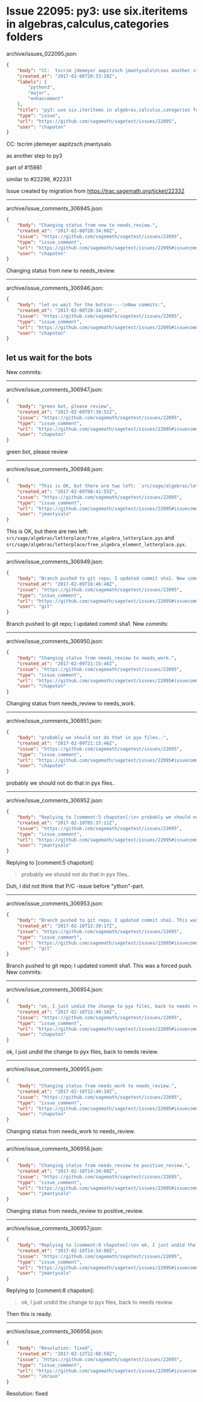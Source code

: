 # Issue 22095: py3: use six.iteritems in algebras,calculus,categories folders

archive/issues_022095.json:
```json
{
    "body": "CC:  tscrim jdemeyer aapitzsch jmantysalo\n\nas another step to py3\n\npart of #15981\n\nsimilar to #22298, #22331\n\nIssue created by migration from https://trac.sagemath.org/ticket/22332\n\n",
    "created_at": "2017-02-08T20:33:28Z",
    "labels": [
        "python3",
        "major",
        "enhancement"
    ],
    "title": "py3: use six.iteritems in algebras,calculus,categories folders",
    "type": "issue",
    "url": "https://github.com/sagemath/sagetest/issues/22095",
    "user": "chapoton"
}
```
CC:  tscrim jdemeyer aapitzsch jmantysalo

as another step to py3

part of #15981

similar to #22298, #22331

Issue created by migration from https://trac.sagemath.org/ticket/22332





---

archive/issue_comments_306945.json:
```json
{
    "body": "Changing status from new to needs_review.",
    "created_at": "2017-02-08T20:34:08Z",
    "issue": "https://github.com/sagemath/sagetest/issues/22095",
    "type": "issue_comment",
    "url": "https://github.com/sagemath/sagetest/issues/22095#issuecomment-306945",
    "user": "chapoton"
}
```

Changing status from new to needs_review.



---

archive/issue_comments_306946.json:
```json
{
    "body": "let us wait for the bots\n----\nNew commits:",
    "created_at": "2017-02-08T20:34:08Z",
    "issue": "https://github.com/sagemath/sagetest/issues/22095",
    "type": "issue_comment",
    "url": "https://github.com/sagemath/sagetest/issues/22095#issuecomment-306946",
    "user": "chapoton"
}
```

let us wait for the bots
----
New commits:



---

archive/issue_comments_306947.json:
```json
{
    "body": "green bot, please review",
    "created_at": "2017-02-09T07:30:51Z",
    "issue": "https://github.com/sagemath/sagetest/issues/22095",
    "type": "issue_comment",
    "url": "https://github.com/sagemath/sagetest/issues/22095#issuecomment-306947",
    "user": "chapoton"
}
```

green bot, please review



---

archive/issue_comments_306948.json:
```json
{
    "body": "This is OK, but there are two left: `src/sage/algebras/letterplace/free_algebra_letterplace.pyx` and `src/sage/algebras/letterplace/free_algebra_element_letterplace.pyx`.",
    "created_at": "2017-02-09T08:41:55Z",
    "issue": "https://github.com/sagemath/sagetest/issues/22095",
    "type": "issue_comment",
    "url": "https://github.com/sagemath/sagetest/issues/22095#issuecomment-306948",
    "user": "jmantysalo"
}
```

This is OK, but there are two left: `src/sage/algebras/letterplace/free_algebra_letterplace.pyx` and `src/sage/algebras/letterplace/free_algebra_element_letterplace.pyx`.



---

archive/issue_comments_306949.json:
```json
{
    "body": "Branch pushed to git repo; I updated commit sha1. New commits:",
    "created_at": "2017-02-09T16:46:48Z",
    "issue": "https://github.com/sagemath/sagetest/issues/22095",
    "type": "issue_comment",
    "url": "https://github.com/sagemath/sagetest/issues/22095#issuecomment-306949",
    "user": "git"
}
```

Branch pushed to git repo; I updated commit sha1. New commits:



---

archive/issue_comments_306950.json:
```json
{
    "body": "Changing status from needs_review to needs_work.",
    "created_at": "2017-02-09T21:15:46Z",
    "issue": "https://github.com/sagemath/sagetest/issues/22095",
    "type": "issue_comment",
    "url": "https://github.com/sagemath/sagetest/issues/22095#issuecomment-306950",
    "user": "chapoton"
}
```

Changing status from needs_review to needs_work.



---

archive/issue_comments_306951.json:
```json
{
    "body": "probably we should not do that in pyx files..",
    "created_at": "2017-02-09T21:15:46Z",
    "issue": "https://github.com/sagemath/sagetest/issues/22095",
    "type": "issue_comment",
    "url": "https://github.com/sagemath/sagetest/issues/22095#issuecomment-306951",
    "user": "chapoton"
}
```

probably we should not do that in pyx files..



---

archive/issue_comments_306952.json:
```json
{
    "body": "Replying to [comment:5 chapoton]:\n> probably we should not do that in pyx files..\n\nDuh, I did not think that P/C -issue before \"ython\"-part.",
    "created_at": "2017-02-10T05:37:11Z",
    "issue": "https://github.com/sagemath/sagetest/issues/22095",
    "type": "issue_comment",
    "url": "https://github.com/sagemath/sagetest/issues/22095#issuecomment-306952",
    "user": "jmantysalo"
}
```

Replying to [comment:5 chapoton]:
> probably we should not do that in pyx files..

Duh, I did not think that P/C -issue before "ython"-part.



---

archive/issue_comments_306953.json:
```json
{
    "body": "Branch pushed to git repo; I updated commit sha1. This was a forced push. New commits:",
    "created_at": "2017-02-10T12:39:17Z",
    "issue": "https://github.com/sagemath/sagetest/issues/22095",
    "type": "issue_comment",
    "url": "https://github.com/sagemath/sagetest/issues/22095#issuecomment-306953",
    "user": "git"
}
```

Branch pushed to git repo; I updated commit sha1. This was a forced push. New commits:



---

archive/issue_comments_306954.json:
```json
{
    "body": "ok, I just undid the change to pyx files, back to needs review.",
    "created_at": "2017-02-10T12:40:10Z",
    "issue": "https://github.com/sagemath/sagetest/issues/22095",
    "type": "issue_comment",
    "url": "https://github.com/sagemath/sagetest/issues/22095#issuecomment-306954",
    "user": "chapoton"
}
```

ok, I just undid the change to pyx files, back to needs review.



---

archive/issue_comments_306955.json:
```json
{
    "body": "Changing status from needs_work to needs_review.",
    "created_at": "2017-02-10T12:40:10Z",
    "issue": "https://github.com/sagemath/sagetest/issues/22095",
    "type": "issue_comment",
    "url": "https://github.com/sagemath/sagetest/issues/22095#issuecomment-306955",
    "user": "chapoton"
}
```

Changing status from needs_work to needs_review.



---

archive/issue_comments_306956.json:
```json
{
    "body": "Changing status from needs_review to positive_review.",
    "created_at": "2017-02-10T14:34:00Z",
    "issue": "https://github.com/sagemath/sagetest/issues/22095",
    "type": "issue_comment",
    "url": "https://github.com/sagemath/sagetest/issues/22095#issuecomment-306956",
    "user": "jmantysalo"
}
```

Changing status from needs_review to positive_review.



---

archive/issue_comments_306957.json:
```json
{
    "body": "Replying to [comment:8 chapoton]:\n> ok, I just undid the change to pyx files, back to needs review.\n\nThen this is ready.",
    "created_at": "2017-02-10T14:34:00Z",
    "issue": "https://github.com/sagemath/sagetest/issues/22095",
    "type": "issue_comment",
    "url": "https://github.com/sagemath/sagetest/issues/22095#issuecomment-306957",
    "user": "jmantysalo"
}
```

Replying to [comment:8 chapoton]:
> ok, I just undid the change to pyx files, back to needs review.

Then this is ready.



---

archive/issue_comments_306958.json:
```json
{
    "body": "Resolution: fixed",
    "created_at": "2017-02-12T22:08:59Z",
    "issue": "https://github.com/sagemath/sagetest/issues/22095",
    "type": "issue_comment",
    "url": "https://github.com/sagemath/sagetest/issues/22095#issuecomment-306958",
    "user": "vbraun"
}
```

Resolution: fixed
